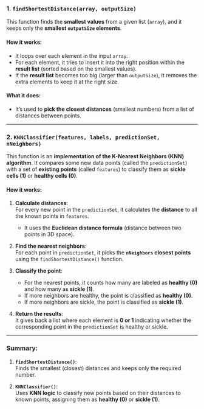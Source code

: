 ### **1. `findShortestDistance(array, outputSize)`**
This function finds the **smallest values** from a given list (`array`), and it keeps only the **smallest `outputSize` elements**. 

#### **How it works:**
- It loops over each element in the input `array`.
- For each element, it tries to insert it into the right position within the **result list** (sorted based on the smallest values).
- If the **result list** becomes too big (larger than `outputSize`), it removes the extra elements to keep it at the right size.

#### **What it does:**
- It’s used to **pick the closest distances** (smallest numbers) from a list of distances between points.

---

### **2. `KNNClassifier(features, labels, predictionSet, nNeighbors)`**
This function is an **implementation of the K-Nearest Neighbors (KNN) algorithm**. It compares some new data points (called the `predictionSet`) with a set of **existing points** (called `features`) to classify them as **sickle cells (1)** or **healthy cells (0)**.

#### **How it works:**
1. **Calculate distances**:  
   For every new point in the `predictionSet`, it calculates the **distance** to all the known points in `features`.  
   - It uses the **Euclidean distance formula** (distance between two points in 3D space).

2. **Find the nearest neighbors**:  
   For each point in `predictionSet`, it picks the **`nNeighbors` closest points** using the `findShortestDistance()` function.

3. **Classify the point**:  
   - For the nearest points, it counts how many are labeled as **healthy (0)** and how many as **sickle (1)**.
   - If more neighbors are healthy, the point is classified as **healthy (0)**.  
   - If more neighbors are sickle, the point is classified as **sickle (1)**.

4. **Return the results**:  
   It gives back a list where each element is **0 or 1** indicating whether the corresponding point in the `predictionSet` is healthy or sickle.

---

### **Summary:**
1. **`findShortestDistance()`**:  
   Finds the smallest (closest) distances and keeps only the required number.

2. **`KNNClassifier()`**:  
   Uses **KNN logic** to classify new points based on their distances to known points, assigning them as **healthy (0)** or **sickle (1)**.